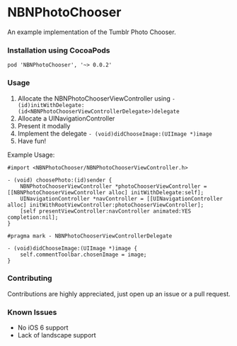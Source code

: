 NBNPhotoChooser
===============

An example implementation of the Tumblr Photo Chooser. 

### Installation using CocoaPods

`pod 'NBNPhotoChooser', '~> 0.0.2'`

### Usage

1. Allocate the NBNPhotoChooserViewController using `- (id)initWithDelegate:(id<NBNPhotoChooserViewControllerDelegate>)delegate` 
1. Allocate a UINavigationController
2. Present it modally
3. Implement the delegate `- (void)didChooseImage:(UIImage *)image` 
4. Have fun!

Example Usage:


	#import <NBNPhotoChooser/NBNPhotoChooserViewController.h>
		
	- (void) choosePhoto:(id)sender {
	    NBNPhotoChooserViewController *photoChooserViewController = [[NBNPhotoChooserViewController alloc] initWithDelegate:self];
	    UINavigationController *navController = [[UINavigationController alloc] initWithRootViewController:photoChooserViewController];
	    [self presentViewController:navController animated:YES completion:nil];
	}
		
	#pragma mark - NBNPhotoChooserViewControllerDelegate
		
	- (void)didChooseImage:(UIImage *)image {
	    self.commentToolbar.chosenImage = image;
	}
    
### Contributing

Contributions are highly appreciated, just open up an issue or a pull request.

### Known Issues

* No iOS 6 support
* Lack of landscape support
